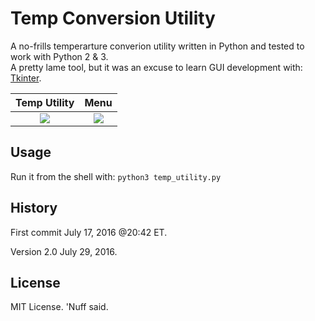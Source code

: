 # Temp Conversion Utility
A no-frills temperarture converion utility written in Python and tested to work with Python 2 & 3.  
A pretty lame tool, but it was an excuse to learn GUI development with: [Tkinter](https://wiki.python.org/moin/TkInter). 

Temp Utility               |  Menu
:-------------------------:|:-------------------------:
![](https://github.com/marshki/temp_conversion/blob/master/temp_utility.png)  |  ![](https://github.com/marshki/temp_conversion/blob/master/temp_utility_menu.png)

## Usage 
Run it from the shell with: 
`python3 temp_utility.py` 

## History 
First commit July 17, 2016 @20:42 ET. 

Version 2.0 July 29, 2016. 

## License 
MIT License. 'Nuff said. 
